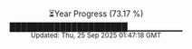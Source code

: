 <p align="center">
⏳Year Progress (73.17 %) <br>
█████████████████████▁▁▁▁▁▁▁▁▁ <br>
<sub>Updated: Thu, 25 Sep 2025 01:47:18 GMT</sub>
</p>

